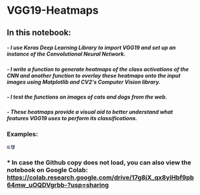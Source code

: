 # VGG19-Heatmaps
## In this notebook:
##### - I use Keras Deep Learning Library to import VGG19 and set up an instance of the Convolutional Neural Network.
##### - I write a function to generate heatmaps of the class activations of the CNN and another function to overlay these heatmaps onto the input images using Matplotlib and CV2's Computer Vision library.
##### - I test the functions on images of cats and dogs from the web.
##### - These heatmaps provide a visual aid to better understand what features VGG19 uses to perform its classifications.

### Examples:
<img src="./example-heatmaps/dog-heatmap-1.png"
	height="10em" />
<img src="./example-heatmaps/cat-heatmap-2.png"
	height="10em" />

### * In case the Github copy does not load, you can also view the notebook on Google Colab: https://colab.research.google.com/drive/17g8jX_qx8yiHbf9pb64mw_uOQDVgrbb-?usp=sharing

